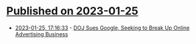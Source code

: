 # [Published on 2023-01-25](index.md)

* [2023-01-25, 17:16:33](https://news.ycombinator.com/item?id=34521085) - [DOJ Sues Google, Seeking to Break Up Online Advertising Business](https://www.wsj.com/articles/u-s-sues-google-for-alleged-antitrust-violations-in-its-ad-tech-business-11674582792)
